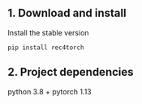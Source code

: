 ## 1. Download and install
Install the stable version
```shell
pip install rec4torch
```
## 2. Project dependencies

   python 3.8 + pytorch 1.13



